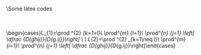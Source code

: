 
\Some latex codes

\
\
\begin{cases}L_{1}=\prod ^{2} _{k=1=l}\ \prod^{m} _{i=1}\ \prod^{n} _{j=1} \left[ \dfrac {D_{ghij}}{D_{g.ij}}\right] \\ \\
L_{2}=\prod ^{2} _{k=1\neq l}\ \prod^{m} _{i=1}\ \prod^{n} _{j=1} \left[ \dfrac {D_{ghij}}{D_{g.ij}}\right]\end{cases}

